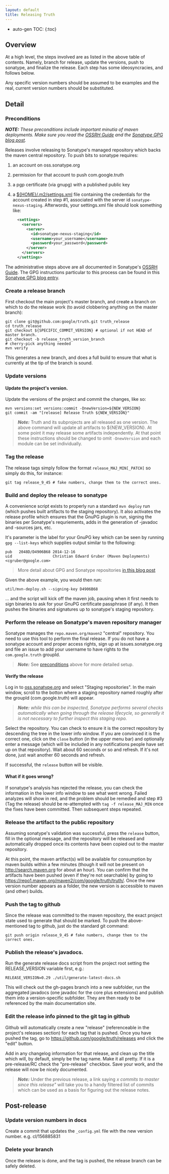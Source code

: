 ```yaml
---
layout: default
title: Releasing Truth
---
```


* auto-gen TOC:
{:toc}


## Overview

At a high level, the steps involved are as listed in the above table of
contents.  Namely, branch for release, update the versions, push to
sonatype, and finalize the release. Each step has some ideosyncracies, and
follows below.

Any specific version numbers should be assumed to be examples and the real,
current version numbers should be substituted.

## Detail

### Preconditions

***NOTE:*** *These preconditions include important minutia of maven
deployments.  Make sure you read the [OSSRH Guide] and the [Sonatype GPG
blog post][GPG].*

Releases involve releasing to Sonatype's managed repository which backs the
maven central repository.  To push bits to sonatype requires:

  1. an account on oss.sonatype.org
  2. permission for that account to push com.google.truth
  3. a pgp certificate (via gnupg) with a published public key
  4. a [${HOME}/.m2/settings.xml][settings.xml] file containing the credentials
     for the account created in step #1, associated with the server id
     `sonatype-nexus-staging`.  Afterwords, your settings.xml file should look
     something like:

     ```xml
       <settings>
         <servers>
           <server>
             <id>sonatype-nexus-staging</id>
             <username>your_username</username>
             <password>your_password</password>
           </server>
         </servers>
       </settings>
     ```

The administrative steps above are all documented in Sonatype's [OSSRH Guide].
The GPG instructions particular to this process can be found in this [Sonatype
GPG blog entry][GPG].

### Create a release branch

First checkout the main project's master branch, and create a branch on which
to do the release work (to avoid clobbering anything on the master branch):

```shell
git clone git@github.com:google/truth.git truth_release
cd truth_release
git checkout ${SPECIFIC_COMMIT_VERSION} # optional if not HEAD of master branch.
git checkout -b release_truth_version_branch
# cherry-pick anything needed
mvn verify
```

This generates a new branch, and does a full build to ensure that what is
currently at the tip of the branch is sound.

### Update versions

#### Update the project's version.

Update the versions of the project and commit the changes, like so:

```shell
mvn versions:set versions:commit -DnewVersion=${NEW_VERSION}
git commit -am "[release] Release Truth ${NEW_VERSION}"
```

> ***Note:*** Truth and its subprojects are all released as one version.  The
> above command will update all artifacts to ${NEW_VERSION}.  At some point it
> may release some artifacts independently.  At that point these instructions
> should be changed to omit `-DnewVersion` and each module can be set
> individually.

### Tag the release

The release tags simply follow the format `release_MAJ_MIN[_PATCH]` so simply do
this, for instance:

```shell
git tag release_9_45 # fake numbers, change them to the correct ones.
```

### Build and deploy the release to sonatype

A convenience script exists to properly run a standard `mvn deploy` run
(which pushes built artifacts to the staging repository).  It also activates
the release profile which ensures that the GnuPG plugin is run, signing the
binaries per Sonatype's requriements, adds in the generation of -javadoc and
-sources jars, etc.

It's parameter is the label for your GnuPG key which can be seen by running
`gpg --list-keys` which supplies output similar to the following:

```
pub   2048D/D4906B68 2014-12-16
uid                  Christian Edward Gruber (Maven Deployments) <cgruber@google.com>
```

> More detail about GPG and Sonatype repositories [in this blog post][GPG]

Given the above example, you would then run:

```shell
util/mvn-deploy.sh --signing-key D4906B68
```

... and the script will kick off the maven job, pausing when it first needs to
sign binaries to ask for your GnuPG certificate passphrase (if any).  It then
pushes the binaries and signatures up to sonatype's staging repository.

### Perform the release on Sonatype's maven repository manager

Sonatype manages the `repo.maven.org/maven2` "central" repository. You need
to use this tool to perform the final release. If you do not have a sonatype
account and proper access rights, sign up at issues.sonatype.org and file
an issue to add your username to have rights to the `com.google.truth` groupId.

> ***Note:*** See [preconditions](#preconditions) above for more detailed setup.

#### Verify the release

Log in to [oss.sonatype.org][OSS] and select "Staging repositories".  In the
main window, scroll to the botton where a staging repository named roughly
after the groupId (com.google.truth) will appear.

> ***Note:*** *while this can be inspected, Sonatype performs several checks
> automatically when going through the release lifecycle, so generally it is
> not necessary to further inspect this staging repo.*

Select the repository.  You can check to ensure it is the correct repository by
descending the tree in the lower info window.  If you are convinced it is the
correct one, click on the `close` button (in the upper menu bar) and optionally
enter a message (which will be included in any notifications people have set
up on that repository).  Wait about 60 seconds or so and refresh.  If it's not
done, just wait another 60 seconds and refresh.

If successful, the `release` button will be visible.

#### What if it goes wrong?

If sonatype's analysis has rejected the release, you can check the information
in the lower info window to see what went wrong.  Failed analyzes will show
in red, and the problem should be remedied and step #3 (Tag the release) should
be re-attempted with `tag -f release_MAJ_MIN` once the fixes have been
committed.  Then subsequent steps repeated.

### Release the artifact to the public repository

Assuming sonatype's validation was successful, press the `release` button,
fill in the optional message, and the repository will be released and
automatically dropped once its contents have been copied out to the master
repository.

At this point, the maven artifact(s) will be available for consumption by
maven builds within a few minutes (though it will not be present on
<http://search.maven.org> for about an hour).  You can confirm that the
artifacts have been pushed (even if they're not searchable) by going to
<https://repo1.maven.org/maven2/com/google/truth/truth/>. Once the new version
number appears as a folder, the new version is accessible to maven (and other)
builds.

### Push the tag to github

Since the release was committed to the maven repository, the exact project
state used to generate that should be marked.  To push the above-mentioned
tag to github, just do the standard git command:

```shell
git push origin release_9_45 # fake numbers, change them to the correct ones.
```

### Publish the release's javadocs.

Run the generate release docs script from the project root setting the
RELEASE_VERSION variable first, e.g.:

```
RELEASE_VERSION=0.29 ./util/generate-latest-docs.sh
```

This will check out the gh-pages branch into a new subfolder, run the
aggregated javadocs (one javadoc for the core plus extensions) and publish
them into a version-specific subfolder. They are then ready to be referenced
by the main documentation site.

### Edit the release info pinned to the git tag in github

Github will automatically create a new "release" (referenceable in the project's
releases section) for each tag that is pushed.  Once you have pushed the tag,
go to https://github.com/google/truth/releases and click the "edit" button.

Add in any changelog information for that release, and clean up the title
which will, by default, simply be the tag name.  Make it all pretty.  If it
is a pre-release/RC check the "pre-release" checkbox. Save your work, and
the release will now be nicely documented.

> ***Note:*** Under the previous release, a link saying *x commits to master
> since this release"* will take you to a handy filtered list of commits which
> can be used as a basis for figuring out the release notes.


## Post-release

### Update version numbers in docs

Create a commit that updates the `_config.yml` file with the new version number. e.g. cl/156885831


### Delete your branch

Once the release is done, and the tag is pushed, the release branch can be
safely deleted.


[GPG]: http://blog.sonatype.com/2010/01/how-to-generate-pgp-signatures-with-maven
[OSSRH Guide]: http://central.sonatype.org/pages/ossrh-guide.html
[settings.xml]: https://books.sonatype.com/nexus-book/reference/_adding_credentials_to_your_maven_settings.html
[OSS]: http://oss.sonatype.org
